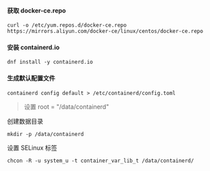 #### 获取 docker-ce.repo

```shell
curl -o /etc/yum.repos.d/docker-ce.repo https://mirrors.aliyun.com/docker-ce/linux/centos/docker-ce.repo
```

#### 安装 containerd.io

```shell
dnf install -y containerd.io
```

#### 生成默认配置文件

```shell
containerd config default > /etc/containerd/config.toml
```

> 设置 root = "/data/containerd"

创建数据目录

```shell
mkdir -p /data/containerd
```

设置 SELinux 标签

```shell
chcon -R -u system_u -t container_var_lib_t /data/containerd/
```
